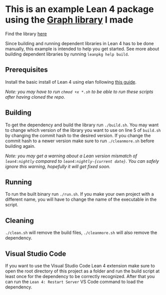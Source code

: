 # This is an example Lean 4 package using the [Graph library](https://github.com/PeterKementzey/graph-library-for-lean4) I made

Find the library [here](https://github.com/PeterKementzey/graph-library-for-lean4)

Since building and running dependent libraries in Lean 4 has to be done manually, this example is intended to help you get started. See more about building dependent libraries by running `leanpkg help build`.

## Prerequisites

Install the basic install of Lean 4 using elan following [this guide](https://leanprover.github.io/lean4/doc/setup.html#basic-setup).

*Note: you may have to run `chmod +x *.sh` to be able to run these scripts after having cloned the repo.*

## Building

To get the dependency and build the library run `./build.sh`. You may want to change which version of the library you want to use on line 5 of `build.sh` by changing the commit hash to the desired version. If you change the commit hash to a newer version make sure to run `./cleanmore.sh` before building again.

*Note: you may get a warning about a Lean version mismatch of `lean4:nightly` compared to `lean4:nightly-{current date}`. You can safely ignore this warning, hopefully it will get fixed soon.*

## Running

To run the built binary run `./run.sh`. If you make your own project with a different name, you will have to change the name of the executable in the script.

## Cleaning

`./clean.sh` will remove the build files, `./cleanmore.sh` will also remove the dependency.

## Visual Studio Code

If you want to use the Visual Studio Code Lean 4 extension make sure to open the root directory of this project as a folder and run the build script at least once for the dependency to be correctly recognized. After that you can run the `Lean 4: Restart Server` VS Code command to load the dependency.
